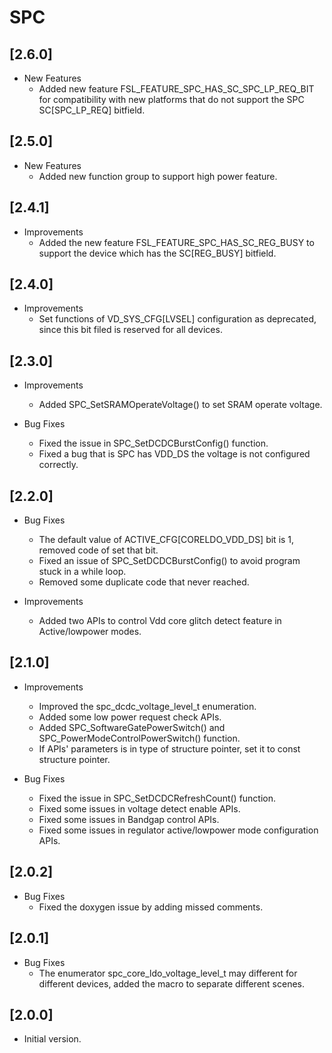 # SPC

## [2.6.0]

- New Features
  - Added new feature FSL_FEATURE_SPC_HAS_SC_SPC_LP_REQ_BIT for compatibility with
    new platforms that do not support the SPC SC[SPC_LP_REQ] bitfield.

## [2.5.0]

- New Features
  - Added new function group to support high power feature.

## [2.4.1]

- Improvements
  - Added the new feature FSL_FEATURE_SPC_HAS_SC_REG_BUSY to support the device which has the SC[REG_BUSY] bitfield.

## [2.4.0]

- Improvements
  - Set functions of VD_SYS_CFG[LVSEL] configuration as deprecated,
    since this bit filed is reserved for all devices.

## [2.3.0]

- Improvements

  - Added SPC_SetSRAMOperateVoltage() to set SRAM operate voltage.

- Bug Fixes

  - Fixed the issue in SPC_SetDCDCBurstConfig() function.
  - Fixed a bug that is SPC has VDD_DS the voltage is not configured correctly.

## [2.2.0]

- Bug Fixes

  - The default value of ACTIVE_CFG[CORELDO_VDD_DS] bit is 1, removed code of set that bit.
  - Fixed an issue of SPC_SetDCDCBurstConfig() to avoid program stuck in a while loop.
  - Removed some duplicate code that never reached.

- Improvements

  - Added two APIs to control Vdd core glitch detect feature in Active/lowpower modes.

## [2.1.0]

- Improvements

  - Improved the spc_dcdc_voltage_level_t enumeration.
  - Added some low power request check APIs.
  - Added SPC_SoftwareGatePowerSwitch() and SPC_PowerModeControlPowerSwitch() function.
  - If APIs' parameters is in type of structure pointer, set it to const structure pointer.

- Bug Fixes

  - Fixed the issue in SPC_SetDCDCRefreshCount() function.
  - Fixed some issues in voltage detect enable APIs.
  - Fixed some issues in Bandgap control APIs.
  - Fixed some issues in regulator active/lowpower mode configuration APIs.

## [2.0.2]

- Bug Fixes
  - Fixed the doxygen issue by adding missed comments.

## [2.0.1]

- Bug Fixes
  - The enumerator spc_core_ldo_voltage_level_t may different for different devices,
    added the macro to separate different scenes.

## [2.0.0]

- Initial version.
